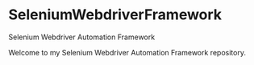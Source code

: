 # SeleniumWebdriverFramework
Selenium Webdriver Automation Framework

Welcome to my Selenium Webdriver Automation Framework repository.